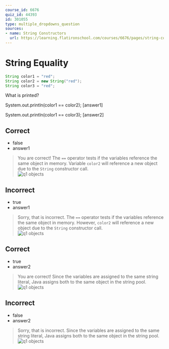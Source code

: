 ```yaml
---
course_id: 6676
quiz_id: 44393
id: 301055
type: multiple_dropdowns_question
sources:
- name: String Constructors
  url: https://learning.flatironschool.com/courses/6676/pages/string-constructors
---
```



# String Equality

```java
String color1 = "red";
String color2 = new String("red");
String color3 = "red";
```

What is printed?

System.out.println(color1 == color2); [answer1]

System.out.println(color1 == color3); [answer2]

## Correct

- false
- answer1

> You are correct! The `==` operator tests if the variables reference the same object in memory.
> Variable `color2` will reference a new object due to the `String` constructor call.  
> ![q1 objects](https://curriculum-content.s3.amazonaws.com/6676/java-string/q1.png)

## Incorrect

- true
- answer1

> Sorry, that is incorrect. The `==` operator tests if the variables reference the same object in memory.
> However, `color2` will reference a new object due to the `String` constructor call.  
> ![q1 objects](https://curriculum-content.s3.amazonaws.com/6676/java-string/q1.png)


## Correct

- true
- answer2

> You are correct! Since the variables are assigned to the same string literal, Java assigns both to the same object in the string pool.  
> ![q1 objects](https://curriculum-content.s3.amazonaws.com/6676/java-string/q1.png)

## Incorrect

- false
- answer2

> Sorry, that is incorrect. Since the variables are assigned to the same string literal, Java assigns both to the same object in the string pool.
> ![q1 objects](https://curriculum-content.s3.amazonaws.com/6676/java-string/q1.png)

